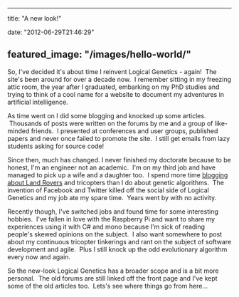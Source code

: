 
---
title: "A new look!"

date: "2012-06-29T21:46:29"

featured_image: "/images/hello-world/"
---


So, I've decided it's about time I reinvent Logical Genetics - again!  The site's been around for over a decade now.  I remember sitting in my freezing attic room, the year after I graduated, embarking on my PhD studies and trying to think of a cool name for a website to document my adventures in artificial intelligence.

As time went on I did some blogging and knocked up some articles.  Thousands of posts were written on the forums by me and a group of like-minded friends.  I presented at conferences and user groups, published papers and never once failed to promote the site.  I still get emails from lazy students asking for source code!

Since then, much has changed. I never finished my doctorate because to be honest, I'm an engineer not an academic.  I'm on my third job and have managed to pick up a wife and a daughter too.  I spend more time <a href="http://danandtheduke.co.uk">blogging about Land Rovers</a> and tricopters than I do about genetic algorithms.  The invention of Facebook and Twitter killed off the social side of Logical Genetics and my job ate my spare time.  Years went by with no activity.

Recently though, I've switched jobs and found time for some interesting hobbies.  I've fallen in love with the Raspberry Pi and want to share my experiences using it with C# and mono because I'm sick of reading people's skewed opinions on the subject.  I also want somewhere to post about my continuous tricopter tinkerings and rant on the subject of software development and agile.  Plus I still knock up the odd evolutionary algorithm every now and again.

So the new-look Logical Genetics has a broader scope and is a bit more personal.  The old forums are still linked off the front page and I've kept some of the old articles too.  Lets's see where things go from here...